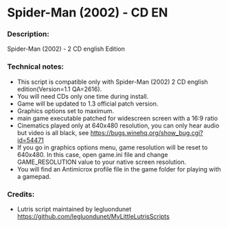 # Spider-Man (2002) - CD EN
### Description:
Spider-Man (2002) - 2 CD english Edition
### Technical notes:
- This script is compatible only with Spider-Man (2002) 2 CD english  edition(Version=1.1 QA=2616).
- You will need CDs only one time during install.
- Game will be updated to 1.3 official patch version.
- Graphics options set to maximum.
- main game executable patched for widescreen screen with a 16:9 ratio
- Cinematics played only at 640x480 resolution, you can only hear audio but video is all black, see https://bugs.winehq.org/show_bug.cgi?id=54471
- If you go in graphics options menu, game resolution will be reset to 640x480. In this case, open game.ini file and change GAME_RESOLUTION value to your native screen resolution.
- You will find an Antimicrox profile file in the game folder for playing with a gamepad.
### Credits:
- Lutris script maintained by legluondunet https://github.com/legluondunet/MyLittleLutrisScripts
